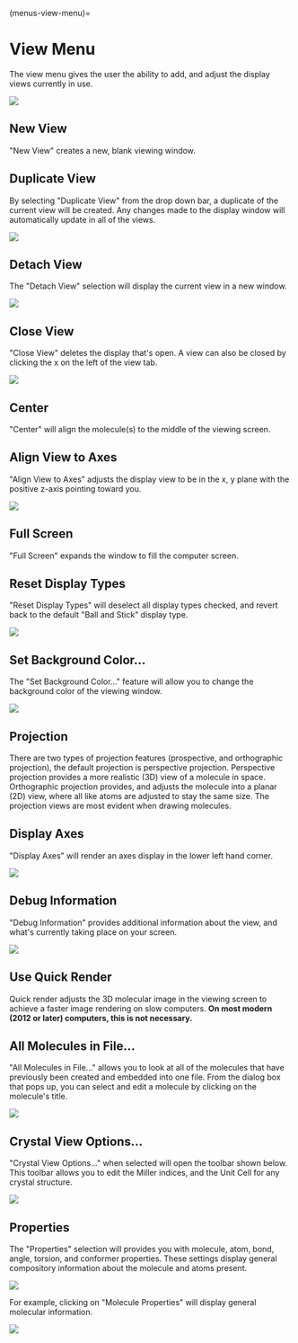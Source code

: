 (menus-view-menu)=

# View Menu

The view menu gives the user the ability to add, and adjust the display views currently in use.

![](../../_static/b1493a86-74ed-4651-a696-41c642b15aad.png)

## New View

"New View" creates a new, blank viewing window.

## Duplicate View

By selecting "Duplicate View" from the drop down bar, a duplicate of the current view will be created. Any changes made to the display window will automatically update in all of the views.

![](../../_static/duplicate-view.png)

## Detach View

The "Detach View" selection will display the current view in a new window.

![](../../_static/detach-view.png)

## Close View

"Close View" deletes the display that's open. A view can also be closed by clicking the x on the left of the view tab.

![](../../_static/close-view.png)

## Center

"Center" will align the molecule\(s\) to the middle of the viewing screen.

## Align View to Axes

"Align View to Axes" adjusts the display view to be in the x, y plane with the positive z-axis pointing toward you.

![](../../_static/align-view-to-axes.png)

## Full Screen

"Full Screen" expands the window to fill the computer screen.

## Reset Display Types

"Reset Display Types" will deselect all display types checked, and revert back to the default "Ball and Stick" display type.

![](../../_static/reset-display-types.png)

## Set Background Color...

The "Set Background Color..." feature will allow you to change the background color of the viewing window.

![](../../_static/set-background-color.png)

## Projection

There are two types of projection features \(prospective, and orthographic projection\), the default projection is perspective projection. Perspective projection provides a more realistic \(3D\) view of a molecule in space. Orthographic projection provides, and adjusts the molecule into a planar \(2D\) view, where all like atoms are adjusted to stay the same size. The projection views are most evident when drawing molecules.

## Display Axes

"Display Axes" will render an axes display in the lower left hand corner.

![](../../_static/display-axes.png)

## Debug Information

"Debug Information" provides additional information about the view, and what's currently taking place on your screen.

![](../../_static/debug-information.png)

## Use Quick Render

Quick render adjusts the 3D molecular image in the viewing screen to achieve a faster image rendering on slow computers. **On most modern \(2012 or later\) computers, this is not necessary.**

## All Molecules in File...

"All Molecules in File..." allows you to look at all of the molecules that have previously been created and embedded into one file. From the dialog box that pops up, you can select and edit a molecule by clicking on the molecule's title.

![](../../_static/all-molecules-in-file.png)

## Crystal View Options...

"Crystal View Options..." when selected will open the toolbar shown below. This toolbar allows you to edit the Miller indices, and the Unit Cell for any crystal structure.

![](../../_static/crystal-view-options.png)

## Properties

The "Properties" selection will provides you with molecule, atom, bond, angle, torsion, and conformer properties. These settings display general compository information about the molecule and atoms present.

![](../../_static/properties.png)

For example, clicking on "Molecule Properties" will display general molecular information.

![](../../_static/02fbd8fd-9d83-4089-ad33-5c4d419be83c.png)

